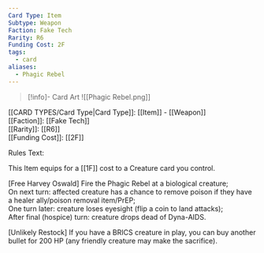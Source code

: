 ```yaml
---
Card Type: Item
Subtype: Weapon
Faction: Fake Tech
Rarity: R6
Funding Cost: 2F
tags:
  - card
aliases:
  - Phagic Rebel
---
```

> [!info]- Card Art
> ![[Phagic Rebel.png]]

[[CARD TYPES/Card Type|Card Type]]: [[Item]] - [[Weapon]]  
[[Faction]]: [[Fake Tech]]  
[[Rarity]]: [[R6]]  
[[Funding Cost]]: [[2F]]  

Rules Text:  

This Item equips for a [[1F]] cost to a Creature card you control.  

[Free Harvey Oswald] Fire the Phagic Rebel at a biological creature;  
On next turn: affected creature has a chance to remove poison if they have a healer ally/poison removal item/PrEP;  
One turn later: creature loses eyesight (flip a coin to land attacks);  
After final (hospice) turn: creature drops dead of Dyna-AIDS.  

[Unlikely Restock] If you have a BRICS creature in play, you can buy another bullet for 200 HP (any friendly creature may make the sacrifice).  